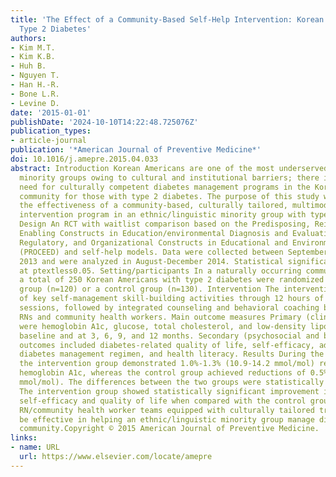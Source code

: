 ```yaml
---
title: 'The Effect of a Community-Based Self-Help Intervention: Korean Americans With
  Type 2 Diabetes'
authors:
- Kim M.T.
- Kim K.B.
- Huh B.
- Nguyen T.
- Han H.-R.
- Bone L.R.
- Levine D.
date: '2015-01-01'
publishDate: '2024-10-10T14:22:48.725076Z'
publication_types:
- article-journal
publication: '*American Journal of Preventive Medicine*'
doi: 10.1016/j.amepre.2015.04.033
abstract: Introduction Korean Americans are one of the most underserved ethnic/linguistic
  minority groups owing to cultural and institutional barriers; there is an urgent
  need for culturally competent diabetes management programs in the Korean American
  community for those with type 2 diabetes. The purpose of this study was to test
  the effectiveness of a community-based, culturally tailored, multimodal behavioral
  intervention program in an ethnic/linguistic minority group with type 2 diabetes.
  Design An RCT with waitlist comparison based on the Predisposing, Reinforcing, and
  Enabling Constructs in Education/environmental Diagnosis and Evaluation (PRECEDE)-Policy,
  Regulatory, and Organizational Constructs in Educational and Environmental Development
  (PROCEED) and self-help models. Data were collected between September 2010 and June
  2013 and were analyzed in August-December 2014. Statistical significance was set
  at ptextless0.05. Setting/participants In a naturally occurring community setting,
  a total of 250 Korean Americans with type 2 diabetes were randomized into an intervention
  group (n=120) or a control group (n=130). Intervention The intervention consisted
  of key self-management skill-building activities through 12 hours of group education
  sessions, followed by integrated counseling and behavioral coaching by a team of
  RNs and community health workers. Main outcome measures Primary (clinical) outcomes
  were hemoglobin A1c, glucose, total cholesterol, and low-density lipoprotein at
  baseline and at 3, 6, 9, and 12 months. Secondary (psychosocial and behavioral)
  outcomes included diabetes-related quality of life, self-efficacy, adherence to
  diabetes management regimen, and health literacy. Results During the 12-month project,
  the intervention group demonstrated 1.0%-1.3% (10.9-14.2 mmol/mol) reductions in
  hemoglobin A1c, whereas the control group achieved reductions of 0.5%-0.7% (5.5-7.7
  mmol/mol). The differences between the two groups were statistically significant.
  The intervention group showed statistically significant improvement in diabetes-related
  self-efficacy and quality of life when compared with the control group. Conclusions
  RN/community health worker teams equipped with culturally tailored training can
  be effective in helping an ethnic/linguistic minority group manage diabetes in the
  community.Copyright © 2015 American Journal of Preventive Medicine.
links:
- name: URL
  url: https://www.elsevier.com/locate/amepre
---
```


